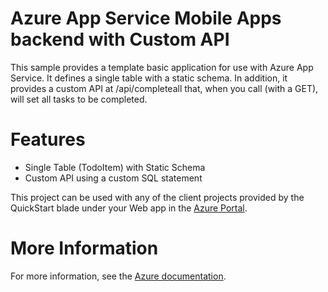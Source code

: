 
# Azure App Service Mobile Apps backend with Custom API

This sample provides a template basic application for use with Azure App Service.  It defines
a single table with a static schema.  In addition, it provides a custom API at
/api/completeall that, when you call (with a GET), will set all tasks to be completed.

# Features

* Single Table (TodoItem) with Static Schema
* Custom API using a custom SQL statement

This project can be used with any of the client projects provided by the QuickStart blade under
your Web app in the [Azure Portal](https://portal.azure.com).

# More Information

For more information, see the [Azure documentation](https://azure.microsoft.com/en-us/documentation/articles/app-service-mobile-node-backend-how-to-use-server-sdk/).
